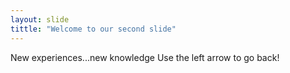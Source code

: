```yaml
---
layout: slide
tittle: "Welcome to our second slide"
---
```

New experiences...new knowledge
Use the left arrow to go back!
